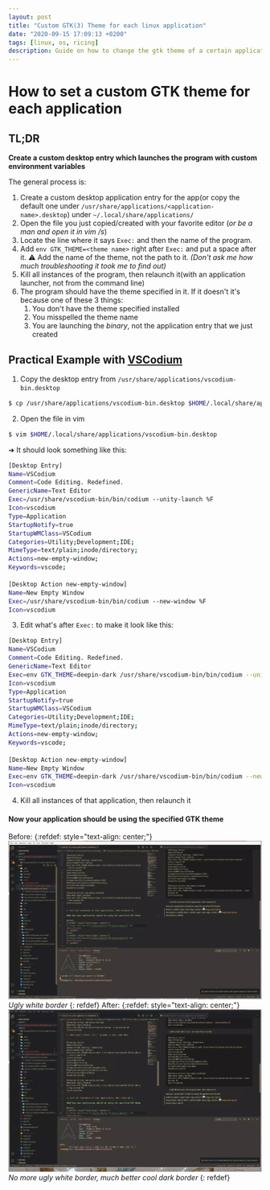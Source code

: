 ```yaml
---
layout: post
title: "Custom GTK(3) Theme for each linux application"
date: "2020-09-15 17:09:13 +0200"
tags: [linux, os, ricing]
description: Guide on how to change the gtk theme of a certain application under unix/linux(X)
---
```

# How to set a custom GTK theme for each application
## TL;DR
**Create a custom desktop entry which launches the program with custom environment variables**

The general process is:
1. Create a custom desktop application entry for the app(or copy the default one under `/usr/share/applications/<application-name>.desktop`) under `~/.local/share/applications/`
2. Open the file you just copied/created with your favorite editor (_or be a man and open it in vim /s_)
3. Locate the line where it says `Exec:` and then the name of the program.
4. Add `env GTK_THEME=<theme name>` right after `Exec:` and put a space after it. ⚠️ Add the name of the theme, not the path to it. _(Don't ask me how much troubleshooting it took me to find out)_
5. Kill all instances of the program, then relaunch it(with an application launcher, not from the command line)
6. The program should have the theme specified in it. If it doesn't it's because one of these 3 things:
    1. You don't have the theme specified installed 
    2. You misspelled the theme name 
    3. You are launching the _binary_, not the application entry that we just created

## Practical Example with [VSCodium](https://vscodium.com/)

1. Copy the desktop entry from `/usr/share/applications/vscodium-bin.desktop`
```bash
$ cp /usr/share/applications/vscodium-bin.desktop $HOME/.local/share/applications
```
2. Open the file in vim
```bash
$ vim $HOME/.local/share/applications/vscodium-bin.desktop
```
➜ It should look something like this:

```bash
[Desktop Entry]
Name=VSCodium
Comment=Code Editing. Redefined.
GenericName=Text Editor
Exec=/usr/share/vscodium-bin/bin/codium --unity-launch %F
Icon=vscodium
Type=Application
StartupNotify=true
StartupWMClass=VSCodium
Categories=Utility;Development;IDE;
MimeType=text/plain;inode/directory;
Actions=new-empty-window;
Keywords=vscode;

[Desktop Action new-empty-window]
Name=New Empty Window
Exec=/usr/share/vscodium-bin/bin/codium --new-window %F
Icon=vscodium
```
3. Edit what's after `Exec:` to make it look like this:

```bash
[Desktop Entry]
Name=VSCodium
Comment=Code Editing. Redefined.
GenericName=Text Editor
Exec=env GTK_THEME=deepin-dark /usr/share/vscodium-bin/bin/codium --unity-launch %F
Icon=vscodium
Type=Application
StartupNotify=true
StartupWMClass=VSCodium
Categories=Utility;Development;IDE;
MimeType=text/plain;inode/directory;
Actions=new-empty-window;
Keywords=vscode;

[Desktop Action new-empty-window]
Name=New Empty Window
Exec=env GTK_THEME=deepin-dark /usr/share/vscodium-bin/bin/codium --new-window %F
Icon=vscodium
```

4. Kill all instances of that application, then relaunch it

#### Now your application should be using the specified GTK theme

Before:
{:refdef: style="text-align: center;"}
[![before image](/assets/posts/custom-gtk3-theme/before.webp)](/assets/posts/custom-gtk3-theme/before.webp) <br>
*Ugly white border*
{: refdef}
After:
{:refdef: style="text-align: center;"}
[![after image](/assets/posts/custom-gtk3-theme/after.webp)](/assets/posts/custom-gtk3-theme/after.webp) <br>
*No more ugly white border, much better cool dark border*
{: refdef}

[jekyll-docs]: https://jekyllrb.com/docs/home
[jekyll-gh]:   https://github.com/jekyll/jekyll
[jekyll-talk]: https://talk.jekyllrb.com
